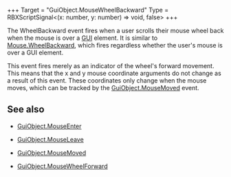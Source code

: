 +++
Target = "GuiObject.MouseWheelBackward"
Type = RBXScriptSignal<(x: number, y: number) => void, false>
+++

The WheelBackward event fires when a user scrolls their mouse wheel back when the mouse is over a [GUI](https://developer.roblox.com/api-reference/class/GuiObject) element. It is similar to [Mouse.WheelBackward](https://developer.roblox.com/api-reference/event/Mouse/WheelBackward), which fires regardless whether the user's mouse is over a GUI element.This event fires merely as an indicator of the wheel's forward movement. This means that the x and y mouse coordinate arguments do not change as a result of this event. These coordinates only change when the mouse moves, which can be tracked by the [GuiObject.MouseMoved](https://developer.roblox.com/api-reference/event/GuiObject/MouseMoved) event.## See also - [GuiObject.MouseEnter](https://developer.roblox.com/api-reference/event/GuiObject/MouseEnter) - [GuiObject.MouseLeave](https://developer.roblox.com/api-reference/event/GuiObject/MouseLeave) - [GuiObject.MouseMoved](https://developer.roblox.com/api-reference/event/GuiObject/MouseMoved) - [GuiObject.MouseWheelForward](https://developer.roblox.com/api-reference/event/GuiObject/MouseWheelForward)
